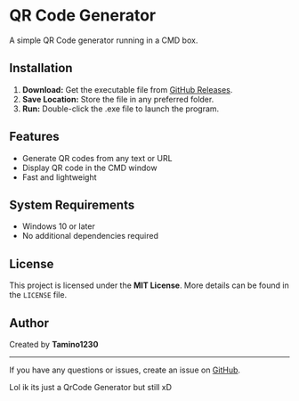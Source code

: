 # QR Code Generator

A simple QR Code generator running in a CMD box.

## Installation

1. **Download:** Get the executable file from [GitHub Releases](https://github.com/Tamino1230/QrCodeGenerator/releases).
2. **Save Location:** Store the file in any preferred folder.
3. **Run:** Double-click the .exe file to launch the program.

## Features

- Generate QR codes from any text or URL
- Display QR code in the CMD window
- Fast and lightweight

## System Requirements

- Windows 10 or later
- No additional dependencies required

## License

This project is licensed under the **MIT License**. More details can be found in the `LICENSE` file.

## Author

Created by **Tamino1230**

---
If you have any questions or issues, create an issue on [GitHub](https://github.com/Tamino1230/QrCodeGenerator/issues).

Lol ik its just a QrCode Generator but still xD
